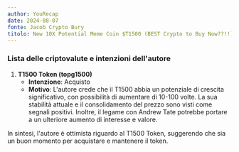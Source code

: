 ```yaml
---
author: YouRecap
date: 2024-08-07
fonte: Jacob Crypto Bury
titolo: New 10X Potential Meme Coin $T1500 (BEST Crypto to Buy Now??!!)
---
```


### Lista delle criptovalute e intenzioni dell'autore

1. **T1500 Token (topg1500)**
   - **Intenzione**: Acquisto
   - **Motivo**: L'autore crede che il T1500 abbia un potenziale di crescita significativo, con possibilità di aumentare di 10-100 volte. La sua stabilità attuale e il consolidamento del prezzo sono visti come segnali positivi. Inoltre, il legame con Andrew Tate potrebbe portare a un ulteriore aumento di interesse e valore.

In sintesi, l'autore è ottimista riguardo al T1500 Token, suggerendo che sia un buon momento per acquistare e mantenere il token.
